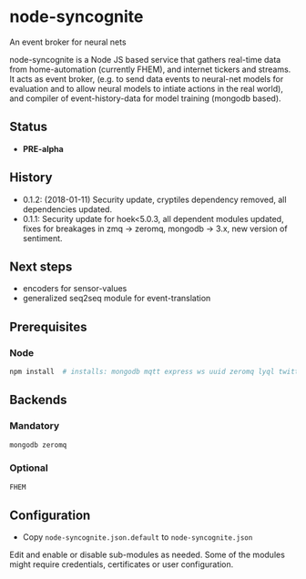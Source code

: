 # node-syncognite

An event broker for neural nets

node-syncognite is a Node JS based service that gathers real-time data from home-automation (currently FHEM), and internet tickers and streams. It acts as event broker, (e.g. to send data events to neural-net models for evaluation and to allow neural models to intiate actions in the real world), and compiler of event-history-data for model training (mongodb based).

## Status

* **PRE-alpha**

## History

* 0.1.2: (2018-01-11) Security update, cryptiles dependency removed, all dependencies updated.
* 0.1.1: Security update for hoek<5.0.3, all dependent modules updated, fixes for breakages in zmq -> zeromq, mongodb -> 3.x, new version of sentiment.

## Next steps

* encoders for sensor-values
* generalized seq2seq module for event-translation

## Prerequisites

### Node

```bash
npm install  # installs: mongodb mqtt express ws uuid zeromq lyql twitter sentiment
```

## Backends

### Mandatory

```bash
mongodb zeromq
```

### Optional

```bash
FHEM
```

## Configuration

* Copy `node-syncognite.json.default` to `node-syncognite.json`

Edit and enable or disable sub-modules as needed. Some of the modules might require credentials, certificates or user configuration.
